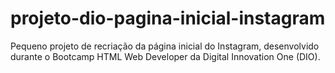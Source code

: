 # projeto-dio-pagina-inicial-instagram
 Pequeno projeto de recriação da página inicial do Instagram, desenvolvido durante o Bootcamp HTML Web Developer da Digital Innovation One (DIO).

